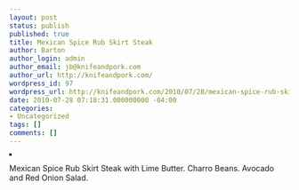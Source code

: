 ```yaml
---
layout: post
status: publish
published: true
title: Mexican Spice Rub Skirt Steak
author: Barton
author_login: admin
author_email: jb@knifeandpork.com
author_url: http://knifeandpork.com/
wordpress_id: 97
wordpress_url: http://knifeandpork.com/2010/07/28/mexican-spice-rub-skirt-steak/
date: 2010-07-28 07:18:31.000000000 -04:00
categories:
- Uncategorized
tags: []
comments: []
---
```

<p><a href="http://www.flickr.com/photos/phy5ics/4837418389/" title="photo sharing"><img src="http://farm5.static.flickr.com/4146/4837418389_2fa77a2d06.jpg" style="border: solid 2px #000000;" alt="" /></a>
</p>
<p>
Mexican Spice Rub Skirt Steak with Lime Butter. Charro Beans. Avocado and Red Onion Salad.
</p>
